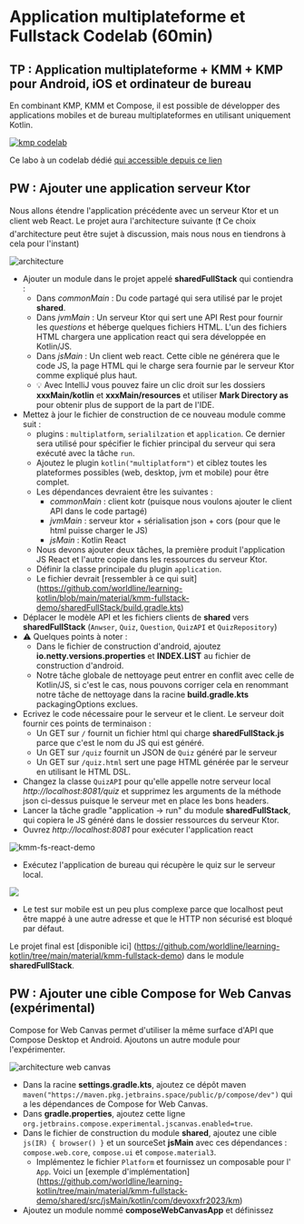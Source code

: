 # Application multiplateforme et Fullstack Codelab (60min)

## TP : Application multiplateforme + KMM + KMP pour Android, iOS et ordinateur de bureau

En combinant KMP, KMM et Compose, il est possible de développer des applications mobiles et de bureau multiplateformes en utilisant uniquement Kotlin.


[![kmp codelab](../../assets/kmp_codelab.png)](https://worldline.github.io/learning-kotlin-multiplatform/)  

Ce labo à un codelab dédié [qui accessible depuis ce lien](https://worldline.github.io/learning-kotlin-multiplatform/)

## PW : Ajouter une application serveur Ktor

Nous allons étendre l'application précédente avec un serveur Ktor et un client web React.
Le projet aura l'architecture suivante (❗ Ce choix d'architecture peut être sujet à discussion, mais nous nous en tiendrons à cela pour l'instant)

![architecture](../../assets/fs-kmp-architecture.drawio.svg)

- Ajouter un module dans le projet appelé **sharedFullStack** qui contiendra :
  - Dans _commonMain_ : Du code partagé qui sera utilisé par le projet **shared**.
  - Dans _jvmMain_ : Un serveur Ktor qui sert une API Rest pour fournir les _questions_ et héberge quelques fichiers HTML. L'un des fichiers HTML chargera une application react qui sera développée en Kotlin/JS.
  - Dans _jsMain_ : Un client web react. Cette cible ne générera que le code JS, la page HTML qui le charge sera fournie par le serveur Ktor comme expliqué plus haut.
  - 💡 Avec IntelliJ vous pouvez faire un clic droit sur les dossiers **xxxMain/kotlin** et **xxxMain/resources** et utiliser **Mark Directory as** pour obtenir plus de support de la part de l'IDE.
- Mettez à jour le fichier de construction de ce nouveau module comme suit :
  - plugins : `multiplatform`, `serialilzation` et `application`. Ce dernier sera utilisé pour spécifier le fichier principal du serveur qui sera exécuté avec la tâche `run`.
  - Ajoutez le plugin `kotlin("multiplatform")` et ciblez toutes les plateformes possibles (web, desktop, jvm et mobile) pour être complet.
  - Les dépendances devraient être les suivantes :
    - _commonMain_ : client kotr (puisque nous voulons ajouter le client API dans le code partagé)
    - _jvmMain_ : serveur ktor + sérialisation json + cors (pour que le html puisse charger le JS)
    - _jsMain_ : Kotlin React
  - Nous devons ajouter deux tâches, la première produit l'application JS React et l'autre copie dans les ressources du serveur Ktor.
  - Définir la classe principale du plugin `application`.
  - Le fichier devrait [ressembler à ce qui suit] (https://github.com/worldline/learning-kotlin/blob/main/material/kmm-fullstack-demo/sharedFullStack/build.gradle.kts)
- Déplacer le modèle API et les fichiers clients de **shared** vers **sharedFullStack** (`Anwser`, `Quiz`, `Question`, `QuizAPI` et `QuizRepository`)
- ⚠️ Quelques points à noter :
  - Dans le fichier de construction d'android, ajoutez **io.netty.versions.properties** et **INDEX.LIST** au fichier de construction d'android.
  - Notre tâche globale de nettoyage peut entrer en conflit avec celle de Kotlin/JS, si c'est le cas, nous pouvons corriger cela en renommant notre tâche de nettoyage dans la racine **build.gradle.kts**
    packagingOptions exclues.
- Ecrivez le code nécessaire pour le serveur et le client. Le serveur doit fournir ces points de terminaison :
  - Un GET sur `/` fournit un fichier html qui charge **sharedFullStack.js** parce que c'est le nom du JS qui est généré.
  - Un GET sur `/quiz` fournit un JSON de `Quiz` généré par le serveur
  - Un GET sur `/quiz.html` sert une page HTML générée par le serveur en utilisant le HTML DSL.
- Changez la classe `QuizAPI` pour qu'elle appelle notre serveur local _http://localhost:8081/quiz_ et supprimez les arguments de la méthode json ci-dessus puisque le serveur met en place les bons headers.
- Lancer la tâche gradle "application -> run" du module **sharedFullStack**, qui copiera le JS généré dans le dossier ressources du serveur Ktor.
- Ouvrez _http://localhost:8081_ pour exécuter l'application react

![kmm-fs-react-demo](../../assets/kmm-fs-react-demo.png)

- Exécutez l'application de bureau qui récupère le quiz sur le serveur local.

![](../../assets/kmp-fs-desktop-local-ktor.png)

- Le test sur mobile est un peu plus complexe parce que localhost peut être mappé à une autre adresse et que le HTTP non sécurisé est bloqué par défaut.

Le projet final est [disponible ici] (https://github.com/worldline/learning-kotlin/tree/main/material/kmm-fullstack-demo) dans le module **sharedFullStack**.

## PW : Ajouter une cible Compose for Web Canvas (expérimental)

Compose for Web Canvas permet d'utiliser la même surface d'API que Compose Desktop et Android.
Ajoutons un autre module pour l'expérimenter.

![architecture web canvas](../../assets/fs-kmp-webcanvas-architecture.drawio.svg)

- Dans la racine **settings.gradle.kts**, ajoutez ce dépôt maven `maven("https://maven.pkg.jetbrains.space/public/p/compose/dev")` qui a les dépendances de Compose for Web Canvas.
- Dans **gradle.properties**, ajoutez cette ligne `org.jetbrains.compose.experimental.jscanvas.enabled=true`.
- Dans le fichier de construction du module **shared**, ajoutez une cible `js(IR) { browser() }` et un sourceSet **jsMain** avec ces dépendances : `compose.web.core`, `compose.ui` et `compose.material3`.
  - Implémentez le fichier `Platform` et fournissez un composable pour l' `App`. Voici un [exemple d'implémentation] (https://github.com/worldline/learning-kotlin/tree/main/material/kmm-fullstack-demo/shared/src/jsMain/kotlin/com/devoxxfr2023/km)
- Ajoutez un module nommé **composeWebCanvasApp** et définissez
